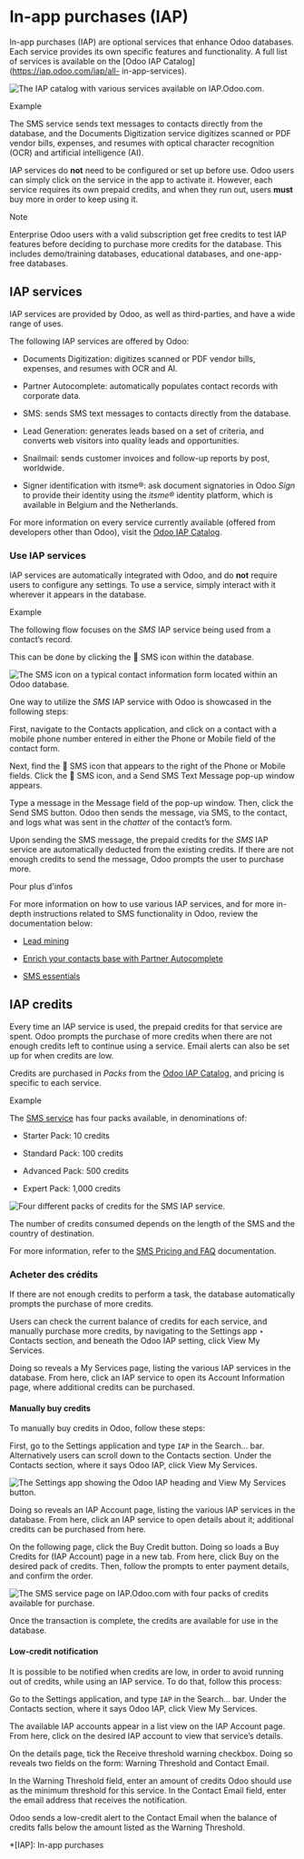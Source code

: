 # In-app purchases (IAP)

In-app purchases (IAP) are optional services that enhance Odoo databases. Each
service provides its own specific features and functionality. A full list of
services is available on the [Odoo IAP Catalog](https://iap.odoo.com/iap/all-
in-app-services).

![The IAP catalog with various services available on
IAP.Odoo.com.](../../_images/iap.png)

Example

The SMS service sends text messages to contacts directly from the database,
and the Documents Digitization service digitizes scanned or PDF vendor bills,
expenses, and resumes with optical character recognition (OCR) and artificial
intelligence (AI).

IAP services do **not** need to be configured or set up before use. Odoo users
can simply click on the service in the app to activate it. However, each
service requires its own prepaid credits, and when they run out, users
**must** buy more in order to keep using it.

Note

Enterprise Odoo users with a valid subscription get free credits to test IAP
features before deciding to purchase more credits for the database. This
includes demo/training databases, educational databases, and one-app-free
databases.

## IAP services

IAP services are provided by Odoo, as well as third-parties, and have a wide
range of uses.

The following IAP services are offered by Odoo:

  * Documents Digitization: digitizes scanned or PDF vendor bills, expenses, and resumes with OCR and AI.

  * Partner Autocomplete: automatically populates contact records with corporate data.

  * SMS: sends SMS text messages to contacts directly from the database.

  * Lead Generation: generates leads based on a set of criteria, and converts web visitors into quality leads and opportunities.

  * Snailmail: sends customer invoices and follow-up reports by post, worldwide.

  * Signer identification with itsme®️: ask document signatories in Odoo _Sign_ to provide their identity using the _itsme®_ identity platform, which is available in Belgium and the Netherlands.

For more information on every service currently available (offered from
developers other than Odoo), visit the [Odoo IAP
Catalog](https://iap.odoo.com/iap/all-in-app-services).

### Use IAP services

IAP services are automatically integrated with Odoo, and do **not** require
users to configure any settings. To use a service, simply interact with it
wherever it appears in the database.

Example

The following flow focuses on the _SMS_ IAP service being used from a
contact’s record.

This can be done by clicking the 📱 SMS icon within the database.

![The SMS icon on a typical contact information form located within an Odoo
database.](../../_images/sms-icon.png)

One way to utilize the _SMS_ IAP service with Odoo is showcased in the
following steps:

First, navigate to the Contacts application, and click on a contact with a
mobile phone number entered in either the Phone or Mobile field of the contact
form.

Next, find the 📱 SMS icon that appears to the right of the Phone or Mobile
fields. Click the 📱 SMS icon, and a Send SMS Text Message pop-up window
appears.

Type a message in the Message field of the pop-up window. Then, click the Send
SMS button. Odoo then sends the message, via SMS, to the contact, and logs
what was sent in the _chatter_ of the contact’s form.

Upon sending the SMS message, the prepaid credits for the _SMS_ IAP service
are automatically deducted from the existing credits. If there are not enough
credits to send the message, Odoo prompts the user to purchase more.

Pour plus d'infos

For more information on how to use various IAP services, and for more in-depth
instructions related to SMS functionality in Odoo, review the documentation
below:

  * [Lead mining](../sales/crm/acquire_leads/lead_mining.html)

  * [Enrich your contacts base with Partner Autocomplete](../sales/crm/optimize/partner_autocomplete.html)

  * [SMS essentials](../marketing/sms_marketing/essentials/sms_essentials.html)

## IAP credits

Every time an IAP service is used, the prepaid credits for that service are
spent. Odoo prompts the purchase of more credits when there are not enough
credits left to continue using a service. Email alerts can also be set up for
when credits are low.

Credits are purchased in _Packs_ from the [Odoo IAP
Catalog](https://iap.odoo.com/iap/all-in-app-services), and pricing is
specific to each service.

Example

The [SMS service](https://iap.odoo.com/iap/in-app-services/1) has four packs
available, in denominations of:

  * Starter Pack: 10 credits

  * Standard Pack: 100 credits

  * Advanced Pack: 500 credits

  * Expert Pack: 1,000 credits

![Four different packs of credits for the SMS IAP
service.](../../_images/packs.png)

The number of credits consumed depends on the length of the SMS and the
country of destination.

For more information, refer to the [SMS Pricing and
FAQ](../marketing/sms_marketing/pricing/pricing_and_faq.html) documentation.

### Acheter des crédits

If there are not enough credits to perform a task, the database automatically
prompts the purchase of more credits.

Users can check the current balance of credits for each service, and manually
purchase more credits, by navigating to the Settings app ‣ Contacts section,
and beneath the Odoo IAP setting, click View My Services.

Doing so reveals a My Services page, listing the various IAP services in the
database. From here, click an IAP service to open its Account Information
page, where additional credits can be purchased.

#### Manually buy credits

To manually buy credits in Odoo, follow these steps:

First, go to the Settings application and type `IAP` in the Search… bar.
Alternatively users can scroll down to the Contacts section. Under the
Contacts section, where it says Odoo IAP, click View My Services.

![The Settings app showing the Odoo IAP heading and View My Services
button.](../../_images/view-services.png)

Doing so reveals an IAP Account page, listing the various IAP services in the
database. From here, click an IAP service to open details about it; additional
credits can be purchased from here.

On the following page, click the Buy Credit button. Doing so loads a Buy
Credits for (IAP Account) page in a new tab. From here, click Buy on the
desired pack of credits. Then, follow the prompts to enter payment details,
and confirm the order.

![The SMS service page on IAP.Odoo.com with four packs of credits available
for purchase.](../../_images/buy-pack.png)

Once the transaction is complete, the credits are available for use in the
database.

#### Low-credit notification

It is possible to be notified when credits are low, in order to avoid running
out of credits, while using an IAP service. To do that, follow this process:

Go to the Settings application, and type `IAP` in the Search… bar. Under the
Contacts section, where it says Odoo IAP, click View My Services.

The available IAP accounts appear in a list view on the IAP Account page. From
here, click on the desired IAP account to view that service’s details.

On the details page, tick the Receive threshold warning checkbox. Doing so
reveals two fields on the form: Warning Threshold and Contact Email.

In the Warning Threshold field, enter an amount of credits Odoo should use as
the minimum threshold for this service. In the Contact Email field, enter the
email address that receives the notification.

Odoo sends a low-credit alert to the Contact Email when the balance of credits
falls below the amount listed as the Warning Threshold.

  *[IAP]: In-app purchases


